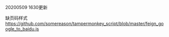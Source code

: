 20200509 1630更新<br>

缺页码样式<br>
https://github.com/somereason/tampermonkey_script/blob/master/feign_google_to_baidu.js

